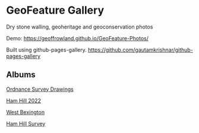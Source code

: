 # GeoFeature Gallery

Dry stone walling, geoheritage and geoconservation photos

Demo: https://geoffrowland.github.io/GeoFeature-Photos/

Built using github-pages-gallery. https://github.com/gautamkrishnar/github-pages-gallery

## Albums

[Ordnance Survey Drawings](https://geoffrowland.github.io/GeoFeature-Photos/OrdnanceSurveyDrawings.html)

[Ham Hill 2022](https://geoffrowland.github.io/GeoFeature-Photos/2022-ham-hill.html)

[West Bexington](https://geoffrowland.github.io/GeoFeature-Photos/west-bexington.html)

[Ham Hill Survey](https://geoffrowland.github.io/GeoFeature-Photos/ham-hill-survey.html)
